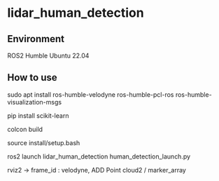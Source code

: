 # lidar_human_detection
## Environment
ROS2 Humble
Ubuntu 22.04

## How to use
sudo apt install ros-humble-velodyne ros-humble-pcl-ros ros-humble-visualization-msgs

pip install scikit-learn

colcon build

source install/setup.bash

ros2 launch lidar_human_detection human_detection_launch.py

rviz2 -> frame_id : velodyne, ADD Point cloud2 / marker_array